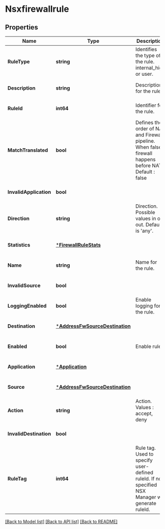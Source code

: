 # Nsxfirewallrule

## Properties
Name | Type | Description | Notes
------------ | ------------- | ------------- | -------------
**RuleType** | **string** | Identifies the type of the rule. internal_high or user. | [optional] [default to null]
**Description** | **string** | Description for the rule | [optional] [default to null]
**RuleId** | **int64** | Identifier for the rule. | [optional] [default to null]
**MatchTranslated** | **bool** | Defines the order of NAT and Firewall pipeline. When false, firewall happens before NAT. Default : false | [optional] [default to null]
**InvalidApplication** | **bool** |  | [optional] [default to null]
**Direction** | **string** | Direction. Possible values in or out. Default is &#x27;any&#x27;. | [optional] [default to null]
**Statistics** | [***FirewallRuleStats**](firewallRuleStats.md) |  | [optional] [default to null]
**Name** | **string** | Name for the rule. | [optional] [default to null]
**InvalidSource** | **bool** |  | [optional] [default to null]
**LoggingEnabled** | **bool** | Enable logging for the rule. | [optional] [default to null]
**Destination** | [***AddressFwSourceDestination**](addressFWSourceDestination.md) |  | [optional] [default to null]
**Enabled** | **bool** | Enable rule. | [optional] [default to null]
**Application** | [***Application**](application.md) |  | [optional] [default to null]
**Source** | [***AddressFwSourceDestination**](addressFWSourceDestination.md) |  | [optional] [default to null]
**Action** | **string** | Action. Values : accept, deny | [optional] [default to null]
**InvalidDestination** | **bool** |  | [optional] [default to null]
**RuleTag** | **int64** | Rule tag. Used to specify user-defined ruleId. If not specified NSX Manager will generate ruleId. | [optional] [default to null]

[[Back to Model list]](../README.md#documentation-for-models) [[Back to API list]](../README.md#documentation-for-api-endpoints) [[Back to README]](../README.md)

